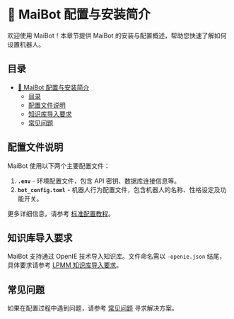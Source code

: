# 🔧 MaiBot 配置与安装简介

欢迎使用 MaiBot！本章节提供 MaiBot 的安装与配置概述，帮助您快速了解如何设置机器人。

## 目录

- [🔧 MaiBot 配置与安装简介](#-maibot-配置与安装简介)
  - [目录](#目录)
  - [配置文件说明](#配置文件说明)
  - [知识库导入要求](#知识库导入要求)
  - [常见问题](#常见问题)

## 配置文件说明

MaiBot 使用以下两个主要配置文件：

1. **`.env`** - 环境配置文件，包含 API 密钥、数据库连接信息等。
2. **`bot_config.toml`** - 机器人行为配置文件，包含机器人的名称、性格设定及功能开关。

更多详细信息，请参考 [标准配置教程](./configuration_standard)。

## 知识库导入要求

MaiBot 支持通过 OpenIE 技术导入知识库。文件命名需以 `-openie.json` 结尾，具体要求请参考 [LPMM 知识库导入要求](./lpmm_knowledge_template)。

## 常见问题

如果在配置过程中遇到问题，请参考 [常见问题](/faq/) 寻求解决方案。
